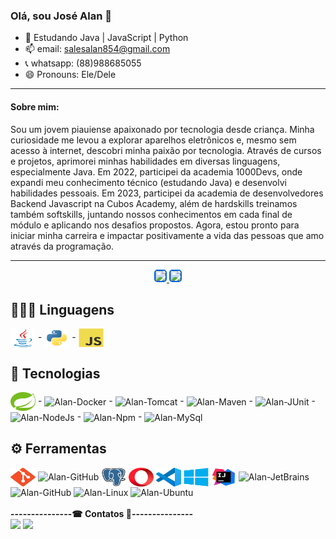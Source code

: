 ### Olá, sou José Alan 👋


- 🌱 Estudando Java | JavaScript | Python <br>
- 📫 email: salesalan854@gmail.com <br>
- 📞 whatsapp: (88)988685055 <br>
- 😄 Pronouns: Ele/Dele
---
####   Sobre mim: <br>
Sou um jovem piauiense apaixonado por tecnologia desde criança. Minha curiosidade me levou a explorar aparelhos eletrônicos e, mesmo sem acesso à internet, descobri minha paixão por tecnologia. Através de cursos e projetos, aprimorei minhas habilidades em diversas linguagens, especialmente Java. Em 2022, participei da academia 1000Devs, onde expandi meu conhecimento técnico (estudando Java) e desenvolvi habilidades pessoais. Em 2023, participei da academia de desenvolvedores Backend Javascript na Cubos Academy, além de hardskills treinamos também softskills, juntando nossos conhecimentos em cada final de módulo e aplicando nos desafios propostos.
Agora, estou pronto para iniciar minha carreira e impactar positivamente a vida das pessoas que amo através da programação.

---
<p align="center">
  <a href="https://github.com/theJoseAlan">
    <img height="180em" src="https://github-readme-stats.vercel.app/api?username=theJoseAlan&show_icons=true&theme=dracula&include_all_commits=true&count_private=true&hide=issues&bg_color=00000000&title_color=0366d6&text_color=ffffff&icon_color=0366d6&hide_border=true" style="border: 2px solid #0366d6; border-radius: 5px; overflow: hidden;" />
    <img height="180em" src="https://github-readme-stats.vercel.app/api/top-langs/?username=theJoseAlan&layout=compact&langs_count=7&theme=dracula&hide_border=true&bg_color=00000000&title_color=0366d6&text_color=ffffff" style="border: 2px solid #0366d6; border-radius: 5px; overflow: hidden;" /><br>
  </a>
</p>


## 👨🏿‍💻 Linguagens

  <img align="center" alt="Alan-Java" height="30" width="40" src="https://raw.githubusercontent.com/devicons/devicon/master/icons/java/java-original.svg"> -
  <img align="center" alt="Alan-Python" height="30" width="40" src="https://raw.githubusercontent.com/devicons/devicon/master/icons/python/python-original.svg"> -
  <img align="center" alt="Alan-Javascript" height="30" width="40" src="https://raw.githubusercontent.com/devicons/devicon/master/icons/javascript/javascript-original.svg">

## 🤖 Tecnologias
  <img align="center" alt="Alan-Spring" height="30" width="40" src="https://raw.githubusercontent.com/devicons/devicon/master/icons/spring/spring-original.svg"> -
  <img align="center" alt="Alan-Docker" height="30" width="40" src="https://cdn.jsdelivr.net/gh/devicons/devicon/icons/docker/docker-original.svg"> -
  <img align="center" alt="Alan-Tomcat" height="30" width="40" src="https://cdn.jsdelivr.net/gh/devicons/devicon/icons/tomcat/tomcat-original.svg"> -
  <img align="center" alt="Alan-Maven" height="30" width="40" src="https://github.com/theJoseAlan/theJoseAlan/assets/117518719/fff2d015-44c5-448d-a6cf-9a18f5a35c6a"> -
  <img align="center" alt="Alan-JUnit" height="30" width="40" src="https://github.com/theJoseAlan/theJoseAlan/assets/117518719/796ea417-e6a2-4e6b-8092-a95ce9c9ec79"> -
  <img align="center" alt="Alan-NodeJs" height="30" width="40" src="https://cdn.jsdelivr.net/gh/devicons/devicon/icons/nodejs/nodejs-original.svg"> -
  <img align="center" alt="Alan-Npm" height="30" width="40" src="https://icongr.am/devicon/npm-original-wordmark.svg?size=128&color=currentColor"> -
  <img align="center" alt="Alan-MySql" height="30" width="40" src="https://cdn.jsdelivr.net/gh/devicons/devicon/icons/mysql/mysql-original.svg">  

## ⚙ Ferramentas
<div style="display: inline_block">
  <img align="center" alt="Alan-Git" height="30" width="40" src="https://raw.githubusercontent.com/devicons/devicon/master/icons/git/git-original.svg">
  <img align="center" alt="Alan-GitHub" height="30" width="40" src="https://user-images.githubusercontent.com/117518719/209007065-a8b7e40b-19b3-4695-84b7-fb690e8b5ef7.svg">
   <img align="center" alt="Alan-Postgres" height="30" width="40" src="https://raw.githubusercontent.com/devicons/devicon/master/icons/postgresql/postgresql-original.svg">
  <img align="center" alt="Alan-Opera" height="30" width="40" src="https://raw.githubusercontent.com/devicons/devicon/master/icons/opera/opera-original.svg">
  <img align="center" alt="Alan-Vscode" height="30" width="40" src="https://raw.githubusercontent.com/devicons/devicon/master/icons/vscode/vscode-original.svg">
  <img align="center" alt="Alan-Windows" height="30" width="40" src="https://raw.githubusercontent.com/devicons/devicon/master/icons/windows8/windows8-original.svg">
  <img align="center" alt="Alan-Intellij" height="30" width="40" src="https://raw.githubusercontent.com/devicons/devicon/master/icons/intellij/intellij-original.svg">
  <img align="center" alt="Alan-JetBrains" height="30" width="40" src="https://cdn.jsdelivr.net/gh/devicons/devicon/icons/jetbrains/jetbrains-original.svg"">
  <img align="center" alt="Alan-GitHub" height="30" width="40" src="https://user-images.githubusercontent.com/117518719/209007231-e06026fd-26ce-4765-a08d-7f34548d16f5.svg">
  <img align="center" alt="Alan-Linux" height="30" width="40" src="https://cdn.jsdelivr.net/gh/devicons/devicon/icons/linux/linux-original.svg">
  <img align="center" alt="Alan-Ubuntu" height="30" width="40" src="https://cdn.jsdelivr.net/gh/devicons/devicon/icons/ubuntu/ubuntu-plain.svg">

  
  </div>
<br>
  <b>---------------☎ Contatos 📱---------------</b>
<div> 
  <a href = "mailto:salesalan854@gmail.com"><img src="https://img.shields.io/badge/-Gmail-%23333?style=for-the-badge&logo=gmail&logoColor=white" target="_blank"></a>
  <a href="www.linkedin.com/in/thejosealan" target="_blank"><img src="https://img.shields.io/badge/-LinkedIn-%230077B5?style=for-the-badge&logo=linkedin&logoColor=white" target="_blank"></a> 
</div>
  
